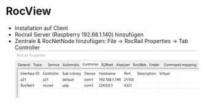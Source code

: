 # RocView
* Installation auf Client
* Rocrail Server (Raspberry 192.68.1.140) hinzufügen
* Zentrale & RocNetNode hinzufügen: File -> RocRail Properties -> Tab Controller
  ![Rocview Properties](../img/rocview/rocview-properties.jpg)
